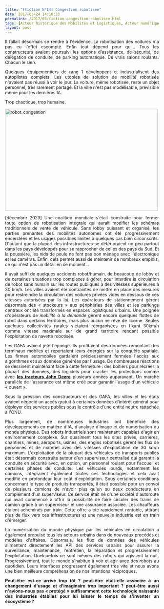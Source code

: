 ```yaml
---
title: "[fiction N°14] Congestion robotisée"
date: 2017-03-24 14:10:33
permalink: /2017/03/fiction-congestion-robotisee.html
tags: [Acteur historique des Mobilités et Logistiques, Acteur numérique des Mobilités et des Logistiques, autorité des transports, collectivité, Comment agir pour changer les pratiques ?, congestion, cybercar, fiction, gouvernance, megacity, Territoire Collectivité Etat Europe]
layout: post
---
```


<p style="text-align: justify;">Il fallait désormais se rendre à l'évidence. La robotisation des voitures n'a pas eu l'effet escompté. Enfin tout dépend pour qui… Tous les constructeurs avaient poursuivi les options d'assistance, de sécurité, de délégation de conduite, de parking automatique. De vrais salons roulants. Chacun le sien.</p>

<p style="text-align: justify;">Quelques équipementiers de rang 1 développent et industrialisent des autopilotes complets. Les utopies de solution de mobilité robotisée n'avaient pas réussi à voir le jour. La voiture, même robotisée, reste un objet personnel, très rarement partagé. Et la ville n'est pas modélisable, prévisible même pour les dernières IA.</p>

<p style="text-align: justify;">Trop chaotique, trop humaine.</p>

<p style="text-align: justify;"><a href="https://gabrielplassat.github.io/transportsdufutur/wp-content/uploads/sites/6/2017/03/robot_congestion.jpg" rel="attachment wp-att-4817"><img class="aligncenter wp-image-4817 size-full" src="https://gabrielplassat.github.io/transportsdufutur/wp-content/uploads/sites/6/2017/03/robot_congestion.jpg" alt="robot_congestion" width="500" height="334" /></a></p>

<p style="text-align: justify;"><!--more--></p>

<p style="text-align: justify;">[décembre 2023] Une coalition mondiale s'était construite pour fermer toute option de robotisation intégrale qui aurait modifier les schémas traditionnels de vente de véhicule. Sans lobby puissant et organisé, les parties prenantes des mobilités autonomes ont été progressivement encerclées et les usages possibles limités à quelques cas bien circonscrits. D'autant que la plupart des infrastructures se détérioraient un peu partout dans les pays développés pour se rapprocher de celles des pays du Sud. Et la poussière, les nids de poule ne font pas bon ménage avec l'électronique et les caméras. Enfin, cela permet aussi de maintenir de nombreux emplois, ce qui n'est pas un détail en ce moment…</p>

<p style="text-align: justify;">Il avait suffi de quelques accidents robot/humain, de beaucoup de lobby et de certaines situations trop complexes à gérer, pour interdire la circulation de robot sans humain sur les routes publiques à des vitesses supérieures à 30 km/h. Les villes avaient été contraintes de mettre en place des mesures pour restreindre la circulation des voitures privées vides en dessous de ces vitesses autorisées par la loi. Les opérateurs de stationnement gèrent désormais des « stockeurs » aux périphéries des villes et les parkings centraux ont été transformés en espaces logistiques urbains. Une poignée d'opérateurs de <em>mobilité à la demande</em> gèrent encore quelques flottes de robot dans certains territoires, mais plus aucun ne rêve de licorne. Seules quelques collectivités rurales s'étaient réorganisées en fixant 30km/h comme vitesse maximale sur de grand territoire rendant possible l'exploitation de navette robotisée.</p>

<p style="text-align: justify;">Les GAFA avaient jeté l'éponge. Ils profitaient des données remontant des terminaux mobiles et reportaient leurs énergies sur la conquête spatiale. Les firmes automobiles gardaient précieusement fermées l'accès aux algorithmes et aux données générées par l'usage. De nombreuses réactions se dessinent maintenant face à cette fermeture : des boitiers pour recréer la plupart des données, des logiciels pour cracker les protections comme avec <strong><a href="https://motherboard.vice.com/en_us/article/why-american-farmers-are-hacking-their-tractors-with-ukrainian-firmware">les tracteurs John Deere</a></strong> plusieurs années auparavant. Un marché parallèle de l'assurance est même créé pour garantir l'usage d'un véhicule « ouvert ».</p>

<p style="text-align: justify;">Sous la pression des constructeurs et des GAFA, les villes et les états avaient négocié un accès gratuit à certaines données d'intérêt général pour déployer des services publics sous le contrôle d'une entité neutre rattachée à l'ONU.</p>

<p style="text-align: justify;">Plus largement, de nombreuses industries ont bénéficié des développements en matière d'IA, d'analyse d'image et de numérisation du monde physique. Des robots industriels sont maintenant capables d'agir en environnement complexe. Sur quasiment tous les sites privés, carrières, chantiers, mines, aéroports, usines, des engins robotisés gèrent les flux de personnes et de matériel avec des vitesses d'exploitation de 30 km/h maximum. L'exploitation de la plupart des véhicules de transports publics était désormais construite autour d'un superviseur centralisé qui garantit la conduite en sécurité avec, en option, un personnel roulant pour l'accueil et certaines phases de conduite. Les véhicules lourds, notamment les camions, intégraient également toutes ces technologies et cela avait modifié en profondeur leur coût d'exploitation. Sous certaines conditions concernant le type de produits transportés, il était possible pour un convoi de plusieurs camions de n'avoir plus qu'un ou deux conducteurs en complément d'un superviseur. Ce service était né d'une société d'autoroute qui avait commencé à offrir la possibilité de faire circuler des trains de camion grâce à un superviseur et une assurance associée. Les chauffeurs étaient acheminés par train. Cette offre a été rapidement rentable, attirant plus de flux vers ces infrastructures et une nouvelle industrie est en train d'émerger.</p>

<p style="text-align: justify;">La numérisation du monde physique par les véhicules en circulation a également propulsé tous les acteurs urbains dans de nouveaux procédés et modèles d'affaires. Désormais, les flux de données des véhicules alimentent directement les API des services urbains pour assurer la surveillance, maintenance, l'entretien, la réparation et progressivement l'exploitation. Quelquefois ce sont mêmes des robots qui agissent la nuit. Progressivement, tout le monde s'habitue à voir et agir avec des robots au quotidien. Leurs interfaces progressent également très vite et nous avons une bien meilleure compréhension de nos intentions réciproques.</p>

<p style="text-align: justify;"><strong>Peut-être est-ce arrivé trop tôt ? peut-être était-elle associée à un changement d'usage et d'imaginaire trop important ? peut-être aussi n'avions-nous pas « protégé » suffisamment cette technologie naissante des industries établies pour lui laisser le temps de s'inventer un écosystème ?</strong></p>
